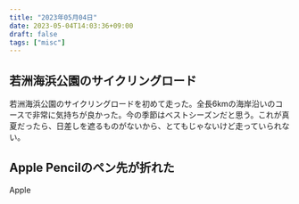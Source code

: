 ```yaml
---
title: "2023年05月04日"
date: 2023-05-04T14:03:36+09:00
draft: false
tags: ["misc"]
---
```


## 若洲海浜公園のサイクリングロード

若洲海浜公園のサイクリングロードを初めて走った。全長6kmの海岸沿いのコースで非常に気持ちが良かった。今の季節はベストシーズンだと思う。これが真夏だったら、日差しを遮るものがないから、とてもじゃないけど走っていられない。

## Apple Pencilのペン先が折れた

Apple